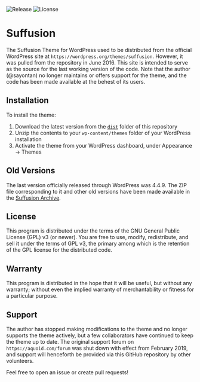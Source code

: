 ![Release](https://img.shields.io/github/v/release/sayontan/suffusion)
![License](https://img.shields.io/github/license/sayontan/suffusion)

# Suffusion

The Suffusion Theme for WordPress used to be distributed from the official WordPress site at `https://wordpress.org/themes/suffusion`. However, it was pulled from the repository in June 2016. This site is intended to serve as the source for the last working version of the code. Note that the author (@sayontan) no longer maintains or offers support for the theme, and the code has been made available at the behest of its users.

## Installation

To install the theme:

1. Download the latest version from the [`dist`](https://github.com/sayontan/suffusion/tree/master/dist) folder of this repository
2. Unzip the contents to your `wp-content/themes` folder of your WordPress installation
3. Activate the theme from your WordPress dashboard, under Appearance &rarr; Themes

## Old Versions

The last version officially released through WordPress was 4.4.9. The ZIP file corresponding to it and other old versions have been made available in the [Suffusion Archive](https://github.com/mbtools/suffusion-archive).

## License

This program is distributed under the terms of the GNU General Public License (GPL) v3 (or newer). You are free to use, modify, redistribute, and sell it under the terms of GPL v3, the primary among which is the retention of the GPL license for the distributed code.

## Warranty

This program is distributed in the hope that it will be useful, but without any warranty; without even the implied warranty of merchantability or fitness for a particular purpose.

## Support

The author has stopped making modifications to the theme and no longer supports the theme actively, but a few collaborators have continued to keep the theme up to date. The original support forum on `https://aquoid.com/forum` was shut down with effect from February 2019, and support will henceforth be provided via this GitHub repository by other volunteers. 

Feel free to open an issue or create pull requests! 

